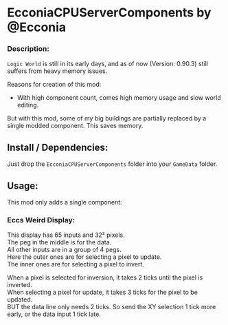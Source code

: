 # EcconiaCPUServerComponents by @Ecconia

### Description:

`Logic World` is still in its early days, and as of now (Version: 0.90.3) still suffers from heavy memory issues.

Reasons for creation of this mod:

- With high component count, comes high memory usage and slow world editing.

But with this mod, some of my big buildings are partially replaced by a single modded component. This saves memory. 

## Install / Dependencies:

Just drop the `EcconiaCPUServerComponents` folder into your `GameData` folder.

## Usage:

This mod only adds a single component:

### Eccs Weird Display:

This display has 65 inputs and 32² pixels.\
The peg in the middle is for the data.\
All other inputs are in a group of 4 pegs.\
Here the outer ones are for selecting a pixel to update.\
The inner ones are for selecting a pixel to invert.

When a pixel is selected for inversion, it takes 2 ticks until the pixel is inverted.\
When selecting a pixel for update, it takes 3 ticks for the pixel to be updated.\
BUT the data line only needs 2 ticks. So send the XY selection 1 tick more early, or the data input 1 tick late.
